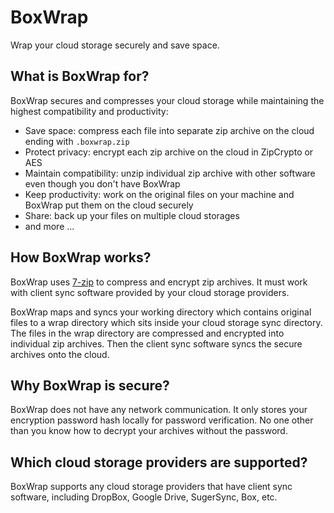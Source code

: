 # BoxWrap

Wrap your cloud storage securely and save space.

## What is BoxWrap for?

BoxWrap secures and compresses your cloud storage while maintaining the highest compatibility and productivity:

* Save space: compress each file into separate zip archive on the cloud ending with `.boxwrap.zip`
* Protect privacy: encrypt each zip archive on the cloud in ZipCrypto or AES
* Maintain compatibility: unzip individual zip archive with other software even though you don't have BoxWrap
* Keep productivity: work on the original files on your machine and BoxWrap put them on the cloud securely
* Share: back up your files on multiple cloud storages
* and more ...
 
## How BoxWrap works?

BoxWrap uses [7-zip](http://www.7-zip.org/) to compress and encrypt zip archives. It must work with client sync software provided by your cloud storage providers.

BoxWrap maps and syncs your working directory which contains original files to a wrap directory which sits inside your cloud storage sync directory. The files in the wrap directory are compressed and encrypted into individual zip archives. Then the client sync software syncs the secure archives onto the cloud.

## Why BoxWrap is secure?

BoxWrap does not have any network communication. It only stores your encryption password hash locally for password verification. No one other than you know how to decrypt your archives without the password.

## Which cloud storage providers are supported?

BoxWrap supports any cloud storage providers that have client sync software, including DropBox, Google Drive, SugerSync, Box, etc.

